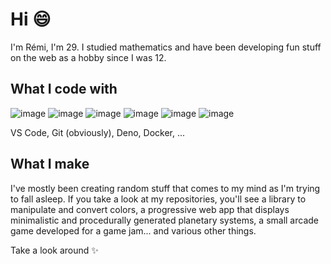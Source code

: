 # Hi 😄

I'm Rémi, I'm 29. I studied mathematics and have been developing fun stuff on the web as a hobby since I was 12.

## What I code with

![image](https://img.shields.io/badge/HTML-cf3c09?style=flat) ![image](https://img.shields.io/badge/CSS-247cc1?style=flat) ![image](https://img.shields.io/badge/PHP-6d71aa?style=flat) ![image](https://img.shields.io/badge/SQL-507f91?style=flat) ![image](https://img.shields.io/badge/JavaScript-917500?style=flat) ![image](https://img.shields.io/badge/TypeScript-007ACC?style=flat)

VS Code, Git (obviously), Deno, Docker, ...

## What I make

I've mostly been creating random stuff that comes to my mind as I'm trying to fall asleep. If you take a look at my repositories, you'll see a library to manipulate and convert colors, a progressive web app that displays minimalistic and procedurally generated planetary systems, a small arcade game developed for a game jam... and various other things.

Take a look around ✨
